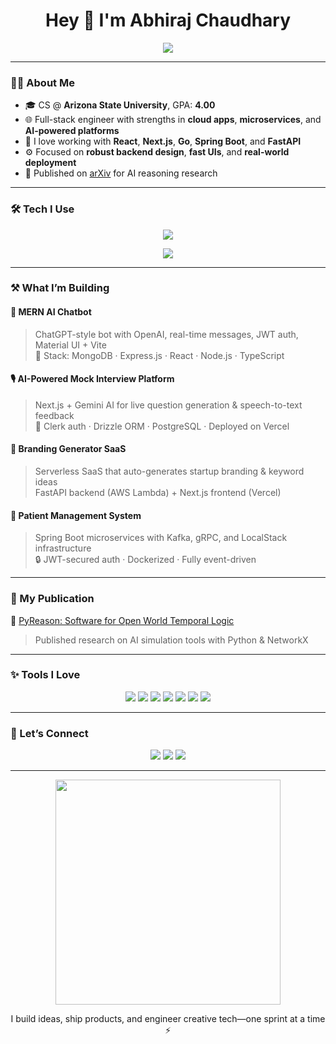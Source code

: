<h1 align="center">Hey 👋 I'm Abhiraj Chaudhary</h1>

<p align="center">
  <img src="https://readme-typing-svg.demolab.com?font=Fira+Code&size=22&pause=1000&color=F78C6C&center=true&vCenter=true&width=500&lines=Hey+I'm+Abhiraj+Chaudhary!;Full+Stack+Developer+%F0%9F%92%BB;Cloud-Native+Engineer+%E2%9C%88%EF%B8%8F;AI+Product+Builder+%F0%9F%A4%96;TypeScript+%E2%9D%A4%EF%B8%8F+Go+%E2%9D%A4%EF%B8%8F+Next.js+%E2%9D%A4%EF%B8%8F;Spring+%7C+FastAPI+%7C+GraphQL+%7C+PostgreSQL;Crafting+Clean+Code+and+Impactful+Products+%F0%9F%8C%9F" />
</p>

---

### 🧑‍💻 About Me

- 🎓 CS @ **Arizona State University**, GPA: **4.00**
- 🌐 Full-stack engineer with strengths in **cloud apps**, **microservices**, and **AI-powered platforms**
- 🧠 I love working with **React**, **Next.js**, **Go**, **Spring Boot**, and **FastAPI**
- ⚙️ Focused on **robust backend design**, **fast UIs**, and **real-world deployment**
- 📝 Published on [arXiv](http://arxiv.org/abs/2302.13482) for AI reasoning research

---

### 🛠️ Tech I Use

<p align="center">
  <img src="https://skillicons.dev/icons?i=go,ts,nodejs,nextjs,react,docker,kubernetes,aws" />
</p>

<p align="center">
  <img src="https://skillicons.dev/icons?i=spring,postgres,mysql,mongodb,graphql,fastapi,django,tailwind" />
</p>

---

### ⚒️ What I’m Building

#### 💬 MERN AI Chatbot  
> ChatGPT-style bot with OpenAI, real-time messages, JWT auth, Material UI + Vite  
> 🔗 Stack: MongoDB · Express.js · React · Node.js · TypeScript

#### 🎙️ AI-Powered Mock Interview Platform  
> Next.js + Gemini AI for live question generation & speech-to-text feedback  
> 🔐 Clerk auth · Drizzle ORM · PostgreSQL · Deployed on Vercel

#### 🧠 Branding Generator SaaS  
> Serverless SaaS that auto-generates startup branding & keyword ideas  
> FastAPI backend (AWS Lambda) + Next.js frontend (Vercel)

#### 🏥 Patient Management System  
> Spring Boot microservices with Kafka, gRPC, and LocalStack infrastructure  
> 🔒 JWT-secured auth · Dockerized · Fully event-driven

---

### 🧠 My Publication

📘 [PyReason: Software for Open World Temporal Logic](http://arxiv.org/abs/2302.13482)  
> Published research on AI simulation tools with Python & NetworkX

---

### ✨ Tools I Love

<p align="center">
  <img src="https://img.shields.io/badge/Next.js-black?style=flat-square&logo=next.js" />
  <img src="https://img.shields.io/badge/Go-%2300ADD8.svg?&logo=go&logoColor=white" />
  <img src="https://img.shields.io/badge/SpringBoot-%236DB33F.svg?&logo=springboot&logoColor=white" />
  <img src="https://img.shields.io/badge/GraphQL-%23E10098.svg?&logo=graphql&logoColor=white" />
  <img src="https://img.shields.io/badge/PostgreSQL-%23316192.svg?&logo=postgresql&logoColor=white" />
  <img src="https://img.shields.io/badge/OpenAI-202123?logo=openai&logoColor=white" />
  <img src="https://img.shields.io/badge/AWS-FF9900?logo=amazonaws&logoColor=white" />
</p>

---

### 💬 Let’s Connect

<p align="center">
  <a href="https://www.linkedin.com/in/abhiraj-chaudhary/"><img src="https://img.shields.io/badge/LinkedIn-blue?logo=linkedin&style=for-the-badge" /></a>
  <a href="mailto:linkedinabhiraj@gmail.com"><img src="https://img.shields.io/badge/Email-grey?logo=gmail&style=for-the-badge" /></a>
  <a href="https://abhirajchaudhary.netlify.app/"><img src="https://img.shields.io/badge/Portfolio-black?style=for-the-badge&logo=web&logoColor=white" /></a>
</p>

---

<p align="center">
  <img src="https://media.giphy.com/media/qgQUggAC3Pfv687qPC/giphy.gif" width="360"/>
</p>

<p align="center">I build ideas, ship products, and engineer creative tech—one sprint at a time ⚡</p>
